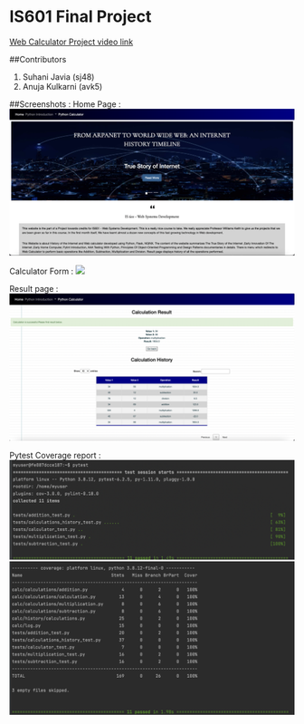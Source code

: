 # IS601 Final Project
[Web Calculator Project video link](https://www.youtube.com/watch?v=bHVhxRPT_Dk)

##Contributors
1. Suhani Javia (sj48)
2. Anuja Kulkarni (avk5)

##Screenshots :
Home Page :
![](homepage.png)

Calculator Form :
![](calculatorform.png)

Result page :
![](resultpage.png)

Pytest Coverage report :
![](pytest.png)
![](coverage.png)



